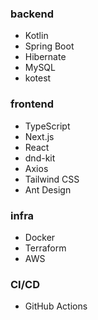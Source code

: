 ### backend

- Kotlin
- Spring Boot
- Hibernate
- MySQL
- kotest

### frontend

- TypeScript
- Next.js
- React
- dnd-kit
- Axios
- Tailwind CSS
- Ant Design

### infra

- Docker
- Terraform
- AWS

### CI/CD

- GitHub Actions
